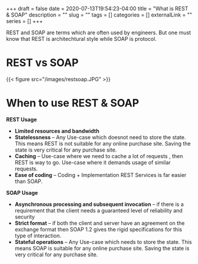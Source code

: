+++ 
draft = false
date = 2020-07-13T19:54:23-04:00
title = "What is REST & SOAP"
description = ""
slug = "" 
tags = []
categories = []
externalLink = ""
series = []
+++

REST and SOAP are terms which are often used by engineers. But one must know that REST is architechtural style while SOAP is protocol.

# REST vs SOAP

{{< figure src="/images/restsoap.JPG" >}}

# When to use REST & SOAP

**REST Usage**

- **Limited resources and bandwidth**
- **Statelessness** – Any Use-case which doesnot need to store the state. This means REST is not suitable for any online purchase site. Saving the state is very critical for any purchase site. 
- **Caching** – Use-case where we need to cache a lot of requests , then REST is way to go. Use-case where it demands usage of similar requests.
- **Ease of coding** – Coding + Implementation REST Services  is far easier than SOAP. 


**SOAP Usage**

- **Asynchronous processing and subsequent invocation** – if there is a requirement that the client needs a guaranteed level of reliability and security 
- **Strict format** – if both the client and server have an agreement on the exchange format then SOAP 1.2 gives the rigid specifications for this type of interaction.
- **Stateful operations** – Any Use-case which needs to store the state. This means SOAP is suitable for any online purchase site. Saving the state is very critical for any purchase site. 
